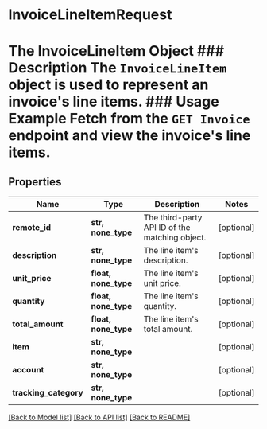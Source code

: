 # InvoiceLineItemRequest

# The InvoiceLineItem Object ### Description The `InvoiceLineItem` object is used to represent an invoice's line items.  ### Usage Example Fetch from the `GET Invoice` endpoint and view the invoice's line items.

## Properties
Name | Type | Description | Notes
------------ | ------------- | ------------- | -------------
**remote_id** | **str, none_type** | The third-party API ID of the matching object. | [optional] 
**description** | **str, none_type** | The line item&#39;s description. | [optional] 
**unit_price** | **float, none_type** | The line item&#39;s unit price. | [optional] 
**quantity** | **float, none_type** | The line item&#39;s quantity. | [optional] 
**total_amount** | **float, none_type** | The line item&#39;s total amount. | [optional] 
**item** | **str, none_type** |  | [optional] 
**account** | **str, none_type** |  | [optional] 
**tracking_category** | **str, none_type** |  | [optional] 

[[Back to Model list]](../README.md#documentation-for-models) [[Back to API list]](../README.md#documentation-for-api-endpoints) [[Back to README]](../README.md)


